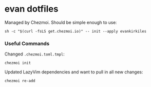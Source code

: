 # evan dotfiles

Managed by Chezmoi. Should be simple enough to use:

```shell
sh -c "$(curl -fsLS get.chezmoi.io)" -- init --apply evankirkiles
```

### Useful Commands

Changed `.chezmoi.toml.tmpl`:

```shell
chezmoi init
```

Updated LazyVim dependencies and want to pull in all new changes:

```shell
chezmoi re-add
```
